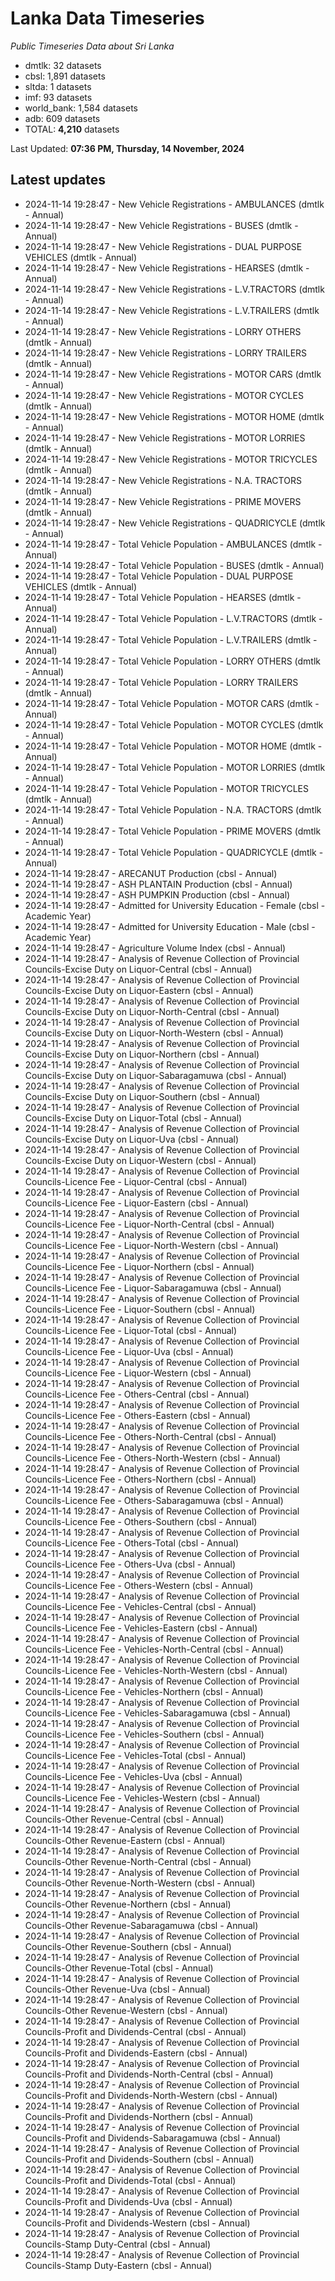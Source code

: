 # Lanka Data Timeseries
*Public Timeseries Data about Sri Lanka*

* dmtlk: 32 datasets
* cbsl: 1,891 datasets
* sltda: 1 datasets
* imf: 93 datasets
* world_bank: 1,584 datasets
* adb: 609 datasets
* TOTAL: **4,210** datasets

Last Updated: **07:36 PM, Thursday, 14 November, 2024**

## Latest updates

* 2024-11-14 19:28:47 - New Vehicle Registrations - AMBULANCES (dmtlk - Annual)
* 2024-11-14 19:28:47 - New Vehicle Registrations - BUSES (dmtlk - Annual)
* 2024-11-14 19:28:47 - New Vehicle Registrations - DUAL PURPOSE VEHICLES (dmtlk - Annual)
* 2024-11-14 19:28:47 - New Vehicle Registrations - HEARSES (dmtlk - Annual)
* 2024-11-14 19:28:47 - New Vehicle Registrations - L.V.TRACTORS (dmtlk - Annual)
* 2024-11-14 19:28:47 - New Vehicle Registrations - L.V.TRAILERS (dmtlk - Annual)
* 2024-11-14 19:28:47 - New Vehicle Registrations - LORRY OTHERS (dmtlk - Annual)
* 2024-11-14 19:28:47 - New Vehicle Registrations - LORRY TRAILERS (dmtlk - Annual)
* 2024-11-14 19:28:47 - New Vehicle Registrations - MOTOR CARS (dmtlk - Annual)
* 2024-11-14 19:28:47 - New Vehicle Registrations - MOTOR CYCLES (dmtlk - Annual)
* 2024-11-14 19:28:47 - New Vehicle Registrations - MOTOR HOME (dmtlk - Annual)
* 2024-11-14 19:28:47 - New Vehicle Registrations - MOTOR LORRIES (dmtlk - Annual)
* 2024-11-14 19:28:47 - New Vehicle Registrations - MOTOR TRICYCLES (dmtlk - Annual)
* 2024-11-14 19:28:47 - New Vehicle Registrations - N.A. TRACTORS (dmtlk - Annual)
* 2024-11-14 19:28:47 - New Vehicle Registrations - PRIME MOVERS (dmtlk - Annual)
* 2024-11-14 19:28:47 - New Vehicle Registrations - QUADRICYCLE (dmtlk - Annual)
* 2024-11-14 19:28:47 - Total Vehicle Population - AMBULANCES (dmtlk - Annual)
* 2024-11-14 19:28:47 - Total Vehicle Population - BUSES (dmtlk - Annual)
* 2024-11-14 19:28:47 - Total Vehicle Population - DUAL PURPOSE VEHICLES (dmtlk - Annual)
* 2024-11-14 19:28:47 - Total Vehicle Population - HEARSES (dmtlk - Annual)
* 2024-11-14 19:28:47 - Total Vehicle Population - L.V.TRACTORS (dmtlk - Annual)
* 2024-11-14 19:28:47 - Total Vehicle Population - L.V.TRAILERS (dmtlk - Annual)
* 2024-11-14 19:28:47 - Total Vehicle Population - LORRY OTHERS (dmtlk - Annual)
* 2024-11-14 19:28:47 - Total Vehicle Population - LORRY TRAILERS (dmtlk - Annual)
* 2024-11-14 19:28:47 - Total Vehicle Population - MOTOR CARS (dmtlk - Annual)
* 2024-11-14 19:28:47 - Total Vehicle Population - MOTOR CYCLES (dmtlk - Annual)
* 2024-11-14 19:28:47 - Total Vehicle Population - MOTOR HOME (dmtlk - Annual)
* 2024-11-14 19:28:47 - Total Vehicle Population - MOTOR LORRIES (dmtlk - Annual)
* 2024-11-14 19:28:47 - Total Vehicle Population - MOTOR TRICYCLES (dmtlk - Annual)
* 2024-11-14 19:28:47 - Total Vehicle Population - N.A. TRACTORS (dmtlk - Annual)
* 2024-11-14 19:28:47 - Total Vehicle Population - PRIME MOVERS (dmtlk - Annual)
* 2024-11-14 19:28:47 - Total Vehicle Population - QUADRICYCLE (dmtlk - Annual)
* 2024-11-14 19:28:47 - ARECANUT Production (cbsl - Annual)
* 2024-11-14 19:28:47 - ASH PLANTAIN Production (cbsl - Annual)
* 2024-11-14 19:28:47 - ASH PUMPKIN Production (cbsl - Annual)
* 2024-11-14 19:28:47 - Admitted for University Education - Female (cbsl - Academic Year)
* 2024-11-14 19:28:47 - Admitted for University Education - Male (cbsl - Academic Year)
* 2024-11-14 19:28:47 - Agriculture Volume Index (cbsl - Annual)
* 2024-11-14 19:28:47 - Analysis of Revenue Collection of Provincial Councils-Excise Duty on Liquor-Central (cbsl - Annual)
* 2024-11-14 19:28:47 - Analysis of Revenue Collection of Provincial Councils-Excise Duty on Liquor-Eastern (cbsl - Annual)
* 2024-11-14 19:28:47 - Analysis of Revenue Collection of Provincial Councils-Excise Duty on Liquor-North-Central (cbsl - Annual)
* 2024-11-14 19:28:47 - Analysis of Revenue Collection of Provincial Councils-Excise Duty on Liquor-North-Western (cbsl - Annual)
* 2024-11-14 19:28:47 - Analysis of Revenue Collection of Provincial Councils-Excise Duty on Liquor-Northern (cbsl - Annual)
* 2024-11-14 19:28:47 - Analysis of Revenue Collection of Provincial Councils-Excise Duty on Liquor-Sabaragamuwa (cbsl - Annual)
* 2024-11-14 19:28:47 - Analysis of Revenue Collection of Provincial Councils-Excise Duty on Liquor-Southern (cbsl - Annual)
* 2024-11-14 19:28:47 - Analysis of Revenue Collection of Provincial Councils-Excise Duty on Liquor-Total (cbsl - Annual)
* 2024-11-14 19:28:47 - Analysis of Revenue Collection of Provincial Councils-Excise Duty on Liquor-Uva (cbsl - Annual)
* 2024-11-14 19:28:47 - Analysis of Revenue Collection of Provincial Councils-Excise Duty on Liquor-Western (cbsl - Annual)
* 2024-11-14 19:28:47 - Analysis of Revenue Collection of Provincial Councils-Licence Fee - Liquor-Central (cbsl - Annual)
* 2024-11-14 19:28:47 - Analysis of Revenue Collection of Provincial Councils-Licence Fee - Liquor-Eastern (cbsl - Annual)
* 2024-11-14 19:28:47 - Analysis of Revenue Collection of Provincial Councils-Licence Fee - Liquor-North-Central (cbsl - Annual)
* 2024-11-14 19:28:47 - Analysis of Revenue Collection of Provincial Councils-Licence Fee - Liquor-North-Western (cbsl - Annual)
* 2024-11-14 19:28:47 - Analysis of Revenue Collection of Provincial Councils-Licence Fee - Liquor-Northern (cbsl - Annual)
* 2024-11-14 19:28:47 - Analysis of Revenue Collection of Provincial Councils-Licence Fee - Liquor-Sabaragamuwa (cbsl - Annual)
* 2024-11-14 19:28:47 - Analysis of Revenue Collection of Provincial Councils-Licence Fee - Liquor-Southern (cbsl - Annual)
* 2024-11-14 19:28:47 - Analysis of Revenue Collection of Provincial Councils-Licence Fee - Liquor-Total (cbsl - Annual)
* 2024-11-14 19:28:47 - Analysis of Revenue Collection of Provincial Councils-Licence Fee - Liquor-Uva (cbsl - Annual)
* 2024-11-14 19:28:47 - Analysis of Revenue Collection of Provincial Councils-Licence Fee - Liquor-Western (cbsl - Annual)
* 2024-11-14 19:28:47 - Analysis of Revenue Collection of Provincial Councils-Licence Fee - Others-Central (cbsl - Annual)
* 2024-11-14 19:28:47 - Analysis of Revenue Collection of Provincial Councils-Licence Fee - Others-Eastern (cbsl - Annual)
* 2024-11-14 19:28:47 - Analysis of Revenue Collection of Provincial Councils-Licence Fee - Others-North-Central (cbsl - Annual)
* 2024-11-14 19:28:47 - Analysis of Revenue Collection of Provincial Councils-Licence Fee - Others-North-Western (cbsl - Annual)
* 2024-11-14 19:28:47 - Analysis of Revenue Collection of Provincial Councils-Licence Fee - Others-Northern (cbsl - Annual)
* 2024-11-14 19:28:47 - Analysis of Revenue Collection of Provincial Councils-Licence Fee - Others-Sabaragamuwa (cbsl - Annual)
* 2024-11-14 19:28:47 - Analysis of Revenue Collection of Provincial Councils-Licence Fee - Others-Southern (cbsl - Annual)
* 2024-11-14 19:28:47 - Analysis of Revenue Collection of Provincial Councils-Licence Fee - Others-Total (cbsl - Annual)
* 2024-11-14 19:28:47 - Analysis of Revenue Collection of Provincial Councils-Licence Fee - Others-Uva (cbsl - Annual)
* 2024-11-14 19:28:47 - Analysis of Revenue Collection of Provincial Councils-Licence Fee - Others-Western (cbsl - Annual)
* 2024-11-14 19:28:47 - Analysis of Revenue Collection of Provincial Councils-Licence Fee - Vehicles-Central (cbsl - Annual)
* 2024-11-14 19:28:47 - Analysis of Revenue Collection of Provincial Councils-Licence Fee - Vehicles-Eastern (cbsl - Annual)
* 2024-11-14 19:28:47 - Analysis of Revenue Collection of Provincial Councils-Licence Fee - Vehicles-North-Central (cbsl - Annual)
* 2024-11-14 19:28:47 - Analysis of Revenue Collection of Provincial Councils-Licence Fee - Vehicles-North-Western (cbsl - Annual)
* 2024-11-14 19:28:47 - Analysis of Revenue Collection of Provincial Councils-Licence Fee - Vehicles-Northern (cbsl - Annual)
* 2024-11-14 19:28:47 - Analysis of Revenue Collection of Provincial Councils-Licence Fee - Vehicles-Sabaragamuwa (cbsl - Annual)
* 2024-11-14 19:28:47 - Analysis of Revenue Collection of Provincial Councils-Licence Fee - Vehicles-Southern (cbsl - Annual)
* 2024-11-14 19:28:47 - Analysis of Revenue Collection of Provincial Councils-Licence Fee - Vehicles-Total (cbsl - Annual)
* 2024-11-14 19:28:47 - Analysis of Revenue Collection of Provincial Councils-Licence Fee - Vehicles-Uva (cbsl - Annual)
* 2024-11-14 19:28:47 - Analysis of Revenue Collection of Provincial Councils-Licence Fee - Vehicles-Western (cbsl - Annual)
* 2024-11-14 19:28:47 - Analysis of Revenue Collection of Provincial Councils-Other Revenue-Central (cbsl - Annual)
* 2024-11-14 19:28:47 - Analysis of Revenue Collection of Provincial Councils-Other Revenue-Eastern (cbsl - Annual)
* 2024-11-14 19:28:47 - Analysis of Revenue Collection of Provincial Councils-Other Revenue-North-Central (cbsl - Annual)
* 2024-11-14 19:28:47 - Analysis of Revenue Collection of Provincial Councils-Other Revenue-North-Western (cbsl - Annual)
* 2024-11-14 19:28:47 - Analysis of Revenue Collection of Provincial Councils-Other Revenue-Northern (cbsl - Annual)
* 2024-11-14 19:28:47 - Analysis of Revenue Collection of Provincial Councils-Other Revenue-Sabaragamuwa (cbsl - Annual)
* 2024-11-14 19:28:47 - Analysis of Revenue Collection of Provincial Councils-Other Revenue-Southern (cbsl - Annual)
* 2024-11-14 19:28:47 - Analysis of Revenue Collection of Provincial Councils-Other Revenue-Total (cbsl - Annual)
* 2024-11-14 19:28:47 - Analysis of Revenue Collection of Provincial Councils-Other Revenue-Uva (cbsl - Annual)
* 2024-11-14 19:28:47 - Analysis of Revenue Collection of Provincial Councils-Other Revenue-Western (cbsl - Annual)
* 2024-11-14 19:28:47 - Analysis of Revenue Collection of Provincial Councils-Profit and Dividends-Central (cbsl - Annual)
* 2024-11-14 19:28:47 - Analysis of Revenue Collection of Provincial Councils-Profit and Dividends-Eastern (cbsl - Annual)
* 2024-11-14 19:28:47 - Analysis of Revenue Collection of Provincial Councils-Profit and Dividends-North-Central (cbsl - Annual)
* 2024-11-14 19:28:47 - Analysis of Revenue Collection of Provincial Councils-Profit and Dividends-North-Western (cbsl - Annual)
* 2024-11-14 19:28:47 - Analysis of Revenue Collection of Provincial Councils-Profit and Dividends-Northern (cbsl - Annual)
* 2024-11-14 19:28:47 - Analysis of Revenue Collection of Provincial Councils-Profit and Dividends-Sabaragamuwa (cbsl - Annual)
* 2024-11-14 19:28:47 - Analysis of Revenue Collection of Provincial Councils-Profit and Dividends-Southern (cbsl - Annual)
* 2024-11-14 19:28:47 - Analysis of Revenue Collection of Provincial Councils-Profit and Dividends-Total (cbsl - Annual)
* 2024-11-14 19:28:47 - Analysis of Revenue Collection of Provincial Councils-Profit and Dividends-Uva (cbsl - Annual)
* 2024-11-14 19:28:47 - Analysis of Revenue Collection of Provincial Councils-Profit and Dividends-Western (cbsl - Annual)
* 2024-11-14 19:28:47 - Analysis of Revenue Collection of Provincial Councils-Stamp Duty-Central (cbsl - Annual)
* 2024-11-14 19:28:47 - Analysis of Revenue Collection of Provincial Councils-Stamp Duty-Eastern (cbsl - Annual)